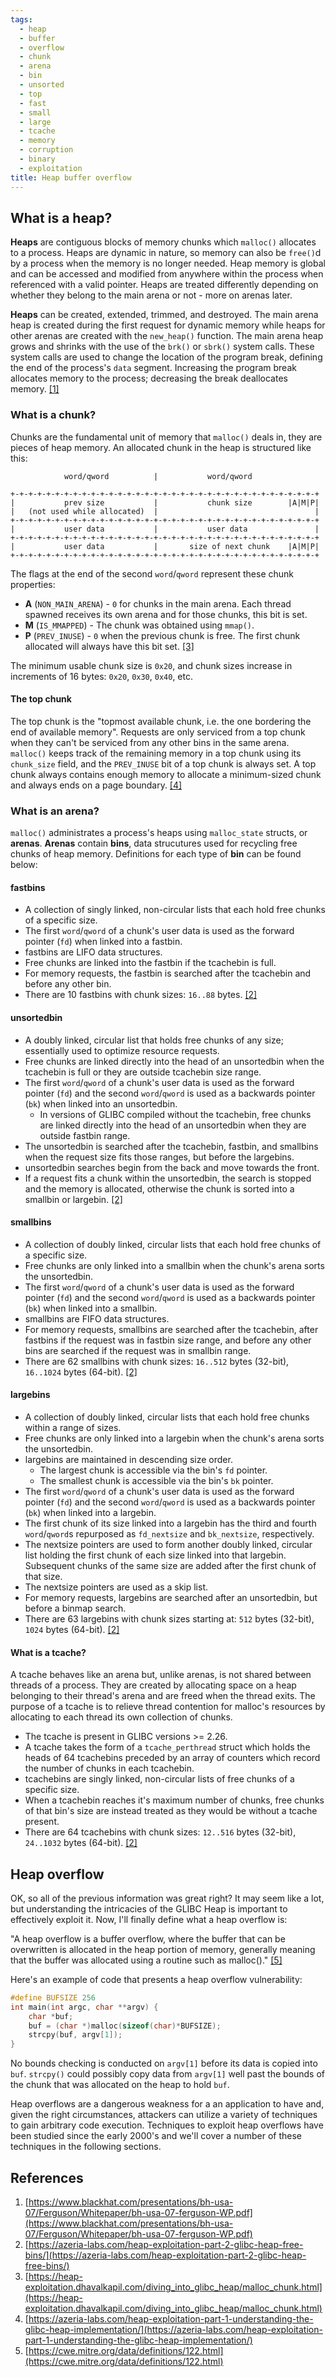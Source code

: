```yaml
---
tags:
  - heap
  - buffer
  - overflow
  - chunk
  - arena
  - bin
  - unsorted
  - top
  - fast
  - small
  - large
  - tcache
  - memory
  - corruption
  - binary
  - exploitation
title: Heap buffer overflow
---
```


## What is a heap?

**Heaps** are contiguous blocks of memory chunks which `malloc()` allocates to
a process. Heaps are dynamic in nature, so memory can also be `free()`d by a
process when the memory is no longer needed. Heap memory is global and can be
accessed and modified from anywhere within the process when referenced with a
valid pointer. Heaps are treated differently depending on whether they belong
to the main arena or not - more on arenas later.

**Heaps** can be created, extended, trimmed, and destroyed. The main arena heap
is created during the first request for dynamic memory while heaps for other
arenas are created with the `new_heap()` function. The main arena heap grows
and shrinks with the use of the `brk()` or `sbrk()` system calls. These system
calls are used to change the location of the program break, defining the end of
the process's `data` segment. Increasing the program break allocates memory to
the process; decreasing the break deallocates memory. [[1]](#references)

### What is a chunk?

Chunks are the fundamental unit of memory that `malloc()` deals in, they are
pieces of heap memory. An allocated chunk in the heap is structured like this:

```
            word/qword          |           word/qword

+-+-+-+-+-+-+-+-+-+-+-+-+-+-+-+-+-+-+-+-+-+-+-+-+-+-+-+-+-+-+-+-+-+-+
|           prev size           |           chunk size        |A|M|P|
|   (not used while allocated)  |                                   |
+-+-+-+-+-+-+-+-+-+-+-+-+-+-+-+-+-+-+-+-+-+-+-+-+-+-+-+-+-+-+-+-+-+-+
|           user data           |           user data               |
+-+-+-+-+-+-+-+-+-+-+-+-+-+-+-+-+-+-+-+-+-+-+-+-+-+-+-+-+-+-+-+-+-+-+
|           user data           |       size of next chunk    |A|M|P|
+-+-+-+-+-+-+-+-+-+-+-+-+-+-+-+-+-+-+-+-+-+-+-+-+-+-+-+-+-+-+-+-+-+-+
```

The flags at the end of the second `word`/`qword` represent these chunk
properties:

- **A** (`NON_MAIN_ARENA`) - `0` for chunks in the main arena. Each thread
  spawned receives its own arena and for those chunks, this bit is set.
- **M** (`IS_MMAPPED`) - The chunk was obtained using `mmap()`.
- **P** (`PREV_INUSE`) - `0` when the previous chunk is free. The first chunk
  allocated will always have this bit set. [[3]](#references)

The minimum usable chunk size is `0x20`, and chunk sizes increase in increments
of 16 bytes: `0x20`, `0x30`, `0x40`, etc.

#### The top chunk

The top chunk is the "topmost available chunk, i.e. the one bordering the end
of available memory". Requests are only serviced from a top chunk when they
can't be serviced from any other bins in the same arena. `malloc()` keeps track
of the remaining memory in a top chunk using its `chunk_size` field, and the
`PREV_INUSE` bit of a top chunk is always set. A top chunk always contains
enough memory to allocate a minimum-sized chunk and always ends on a page
boundary. [[4]](#references)

### What is an arena?

`malloc()` administrates a process's heaps using `malloc_state` structs, or
**arenas**. **Arenas** contain **bins**, data strucutures used for recycling
free chunks of heap memory. Definitions for each type of **bin** can be found
below:

#### fastbins

- A collection of singly linked, non-circular lists that each hold free chunks
  of a specific size.
- The first `word`/`qword` of a chunk's user data is used as the forward
  pointer (`fd`) when linked into a fastbin.
- fastbins are LIFO data structures.
- Free chunks are linked into the fastbin if the tcachebin is full.
- For memory requests, the fastbin is searched after the tcachebin and before
  any other bin.
- There are 10 fastbins with chunk sizes: `16..88` bytes. [[2]](#references)

#### unsortedbin

- A doubly linked, circular list that holds free chunks of any size;
  essentially used to optimize resource requests.
- Free chunks are linked directly into the head of an unsortedbin when the
  tcachebin is full or they are outside tcachebin size range.
- The first `word`/`qword` of a chunk's user data is used as the forward
  pointer (`fd`) and the second `word`/`qword` is used as a backwards pointer
  (`bk`) when linked into an unsortedbin.
  - In versions of GLIBC compiled without the tcachebin, free chunks are linked
    directly into the head of an unsortedbin when they are outside fastbin
    range.
- The unsortedbin is searched after the tcachebin, fastbin, and smallbins when
  the request size fits those ranges, but before the largebins.
- unsortedbin searches begin from the back and move towards the front.
- If a request fits a chunk within the unsortedbin, the search is stopped and
  the memory is allocated, otherwise the chunk is sorted into a smallbin or
  largebin. [[2]](#references)

#### smallbins

- A collection of doubly linked, circular lists that each hold free chunks of a
  specific size.
- Free chunks are only linked into a smallbin when the chunk's arena sorts the
  unsortedbin.
- The first `word`/`qword` of a chunk's user data is used as the forward
  pointer (`fd`) and the second `word`/`qword` is used as a backwards pointer
  (`bk`) when linked into a smallbin.
- smallbins are FIFO data structures.
- For memory requests, smallbins are searched after the tcachebin, after
  fastbins if the request was in fastbin size range, and before any other bins
  are searched if the request was in smallbin range.
- There are 62 smallbins with chunk sizes: `16..512` bytes (32-bit), `16..1024`
  bytes (64-bit). [[2]](#references)

#### largebins

- A collection of doubly linked, circular lists that each hold free chunks
  within a range of sizes.
- Free chunks are only linked into a largebin when the chunk's arena sorts the
  unsortedbin.
- largebins are maintained in descending size order.
  - The largest chunk is accessible via the bin's `fd` pointer.
  - The smallest chunk is accessible via the bin's `bk` pointer.
- The first `word`/`qword` of a chunk's user data is used as the forward
  pointer (`fd`) and the second `word`/`qword` is used as a backwards pointer
  (`bk`) when linked into a largebin.
- The first chunk of its size linked into a largebin has the third and fourth
  `word`/`qword`s repurposed as `fd_nextsize` and `bk_nextsize`, respectively.
- The nextsize pointers are used to form another doubly linked, circular list
  holding the first chunk of each size linked into that largebin. Subsequent
  chunks of the same size are added after the first chunk of that size.
- The nextsize pointers are used as a skip list.
- For memory requests, largebins are searched after an unsortedbin, but before
  a binmap search.
- There are 63 largebins with chunk sizes starting at: `512` bytes (32-bit),
  `1024` bytes (64-bit). [[2]](#references)

#### What is a tcache?

A tcache behaves like an arena but, unlike arenas, is not shared between
threads of a process. They are created by allocating space on a heap belonging
to their thread's arena and are freed when the thread exits. The purpose of a
tcache is to relieve thread contention for malloc's resources by allocating to
each thread its own collection of chunks.

- The tcache is present in GLIBC versions >= 2.26.
- A tcache takes the form of a `tcache_perthread` struct which holds the heads
  of 64 tcachebins preceded by an array of counters which record the number of
  chunks in each tcachebin.
- tcachebins are singly linked, non-circular lists of free chunks of a specific
  size.
- When a tcachebin reaches it's maximum number of chunks, free chunks of that
  bin's size are instead treated as they would be without a tcache present.
- There are 64 tcachebins with chunk sizes: `12..516` bytes (32-bit),
  `24..1032` bytes (64-bit). [[2]](#references)

## Heap overflow

OK, so all of the previous information was great right? It may seem like a lot,
but understanding the intricacies of the GLIBC Heap is important to effectively
exploit it. Now, I'll finally define what a heap overflow is:

"A heap overflow is a buffer overflow, where the buffer that can be overwritten
is allocated in the heap portion of memory, generally meaning that the buffer
was allocated using a routine such as malloc()." [[5]](#references)

Here's an example of code that presents a heap overflow vulnerability:

```c
#define BUFSIZE 256
int main(int argc, char **argv) {
    char *buf;
    buf = (char *)malloc(sizeof(char)*BUFSIZE);
    strcpy(buf, argv[1]);
}
```

No bounds checking is conducted on `argv[1]` before its data is copied into
`buf`. `strcpy()` could possibly copy data from `argv[1]` well past the bounds
of the chunk that was allocated on the heap to hold `buf`.

Heap overflows are a dangerous weakness for a an application to have and, given
the right circumstances, attackers can utilize a variety of techniques to gain
arbitrary code execution. Techniques to exploit heap overflows have been
studied since the early 2000's and we'll cover a number of these techniques in
the following sections.

## References

1. [https://www.blackhat.com/presentations/bh-usa-07/Ferguson/Whitepaper/bh-usa-07-ferguson-WP.pdf](https://www.blackhat.com/presentations/bh-usa-07/Ferguson/Whitepaper/bh-usa-07-ferguson-WP.pdf)
2. [https://azeria-labs.com/heap-exploitation-part-2-glibc-heap-free-bins/](https://azeria-labs.com/heap-exploitation-part-2-glibc-heap-free-bins/)
3. [https://heap-exploitation.dhavalkapil.com/diving_into_glibc_heap/malloc_chunk.html](https://heap-exploitation.dhavalkapil.com/diving_into_glibc_heap/malloc_chunk.html)
4. [https://azeria-labs.com/heap-exploitation-part-1-understanding-the-glibc-heap-implementation/](https://azeria-labs.com/heap-exploitation-part-1-understanding-the-glibc-heap-implementation/)
5. [https://cwe.mitre.org/data/definitions/122.html](https://cwe.mitre.org/data/definitions/122.html)
